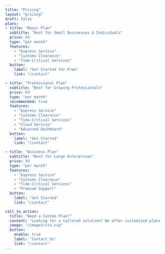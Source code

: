 ```yaml
---
title: "Pricing"
layout: "pricing"
draft: false
plans:
- title: "Basic Plan"
  subtitle: "Best for Small Businesses & Individuals"
  price: 49
  type: "per month"
  features:
    - "Express Service"
    - "Customs Clearance"
    - "Time-Critical Services"
  button:
    label: "Get Started for Free"
    link: "/contact"

- title: "Professional Plan"
  subtitle: "Best for Growing Professionals"
  price: 69
  type: "per month"
  recommended: true
  features:
    - "Express Service"
    - "Customs Clearance"
    - "Time-Critical Services"
    - "Cloud Service"
    - "Advanced Dashboard"
  button:
    label: "Get Started"
    link: "/contact"

- title: "Business Plan"
  subtitle: "Best for Large Enterprises"
  price: 99
  type: "per month"
  features:
    - "Express Service"
    - "Customs Clearance"
    - "Time-Critical Services"
    - "Premium Support"
  button:
    label: "Get Started"
    link: "/contact"

call_to_action:
  title: "Need a Custom Plan?"
  content: "Looking for a tailored solution? We offer customized plans to fit your business needs. Contact us to discuss a plan that works best for you."
  image: "/images/cta.svg"
  button:
    enable: true
    label: "Contact Us"
    link: "/contact"
---
```

